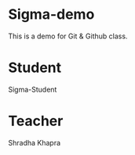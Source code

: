 # Sigma-demo
This is a demo for Git &amp; Github class.

# Student 
Sigma-Student

# Teacher
Shradha Khapra
